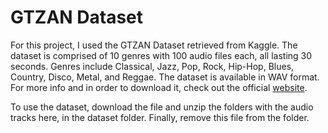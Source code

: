 # GTZAN Dataset
For this project, I used the GTZAN Dataset retrieved from Kaggle. The dataset is comprised of 10 genres with 100 audio files each, all lasting 30 seconds. Genres include Classical, Jazz, Pop, Rock, Hip-Hop, Blues, Country, Disco, Metal, and Reggae. The dataset is available in WAV format. For more info and in order to download it, check out the official [website](https://www.kaggle.com/datasets/andradaolteanu/gtzan-dataset-music-genre-classification).

To use the dataset, download the file and unzip the folders with the audio tracks here, in the dataset folder. Finally, remove this file from the folder.
